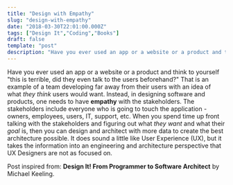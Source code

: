 ```yaml
---
title: "Design with Empathy"
slug: "design-with-empathy"
date: "2018-03-30T22:01:00.000Z"
tags: ["Design It","Coding","Books"]
draft: false
template: "post"
description: "Have you ever used an app or a website or a product and think to yourself 'this is terrible, did they even talk to the users beforehand?' That is an example of a team developing far away from their..."
---
```


Have you ever used an app or a website or a product and think to yourself "this is terrible, did they even talk to the users beforehand?" That is an example of a team developing far away from their users with an idea of what *they think* users would want. Instead, in designing software and products, one needs to have **empathy** with the stakeholders. The stakeholders include everyone who is going to touch the application - owners, employees, users, IT, support, etc. When you spend time up front talking with the stakeholders and figuring out what *they want* and what their *goal* is, then you can design and architect with more data to create the best architecture possible. It does sound a little like User Experience (UX), but it takes the information into an engineering and architecture perspective that UX Designers are not as focused on.


Post inspired from: **Design It! From Programmer to Software Architect** by Michael Keeling.
